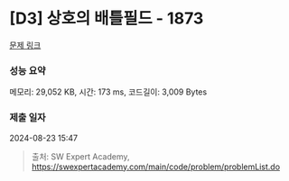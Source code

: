 # [D3] 상호의 배틀필드 - 1873 

[문제 링크](https://swexpertacademy.com/main/code/problem/problemDetail.do?contestProbId=AV5LyE7KD2ADFAXc) 

### 성능 요약

메모리: 29,052 KB, 시간: 173 ms, 코드길이: 3,009 Bytes

### 제출 일자

2024-08-23 15:47



> 출처: SW Expert Academy, https://swexpertacademy.com/main/code/problem/problemList.do